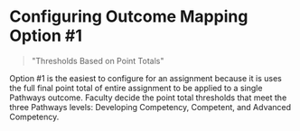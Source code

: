 # Configuring Outcome Mapping Option #1

> "Thresholds Based on Point Totals"

Option #1 is the easiest to configure for an assignment because it is uses the full final point total of entire assignment to be applied to a single Pathways outcome. Faculty decide the point total thresholds that meet the three Pathways levels: Developing Competency, Competent, and Advanced Competency.

